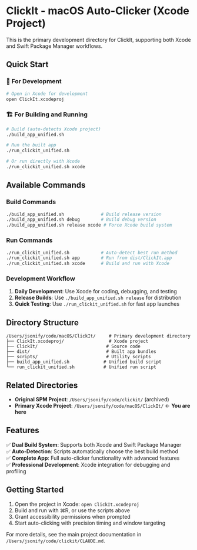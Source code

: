 # ClickIt - macOS Auto-Clicker (Xcode Project)

This is the primary development directory for ClickIt, supporting both Xcode and Swift Package Manager workflows.

## Quick Start

### 🎯 **For Development**
```bash
# Open in Xcode for development
open ClickIt.xcodeproj
```

### 🏗️ **For Building and Running**
```bash
# Build (auto-detects Xcode project)
./build_app_unified.sh

# Run the built app
./run_clickit_unified.sh

# Or run directly with Xcode
./run_clickit_unified.sh xcode
```

## Available Commands

### Build Commands
```bash
./build_app_unified.sh              # Build release version
./build_app_unified.sh debug        # Build debug version  
./build_app_unified.sh release xcode # Force Xcode build system
```

### Run Commands  
```bash
./run_clickit_unified.sh            # Auto-detect best run method
./run_clickit_unified.sh app        # Run from dist/ClickIt.app
./run_clickit_unified.sh xcode      # Build and run with Xcode
```

### Development Workflow
1. **Daily Development**: Use Xcode for coding, debugging, and testing
2. **Release Builds**: Use `./build_app_unified.sh release` for distribution
3. **Quick Testing**: Use `./run_clickit_unified.sh` for fast app launches

## Directory Structure

```
/Users/jsonify/code/macOS/ClickIt/     # Primary development directory
├── ClickIt.xcodeproj/                 # Xcode project
├── ClickIt/                          # Source code
├── dist/                             # Built app bundles  
├── scripts/                          # Utility scripts
├── build_app_unified.sh             # Unified build script
└── run_clickit_unified.sh           # Unified run script
```

## Related Directories

- **Original SPM Project**: `/Users/jsonify/code/clickit/` (archived)
- **Primary Xcode Project**: `/Users/jsonify/code/macOS/ClickIt/` ← **You are here**

## Features

✅ **Dual Build System**: Supports both Xcode and Swift Package Manager  
✅ **Auto-Detection**: Scripts automatically choose the best build method  
✅ **Complete App**: Full auto-clicker functionality with advanced features  
✅ **Professional Development**: Xcode integration for debugging and profiling

## Getting Started

1. Open the project in Xcode: `open ClickIt.xcodeproj`
2. Build and run with ⌘R, or use the scripts above
3. Grant accessibility permissions when prompted
4. Start auto-clicking with precision timing and window targeting

For more details, see the main project documentation in `/Users/jsonify/code/clickit/CLAUDE.md`.